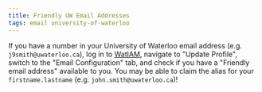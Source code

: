 ```yaml
---
title: Friendly UW Email Addresses
tags: email university-of-waterloo
---
```

If you have a number in your University of Waterloo email address (e.g. `j9smith@uwaterloo.ca`), log in to [WatIAM](https://watiam.uwaterloo.ca/idm/user/), navigate to "Update Profile", switch to the "Email Configuration" tab, and check if you have a "Friendly email address" available to you. You may be able to claim the alias for your `firstname.lastname` (e.g. `john.smith@uwaterloo.ca`)!
